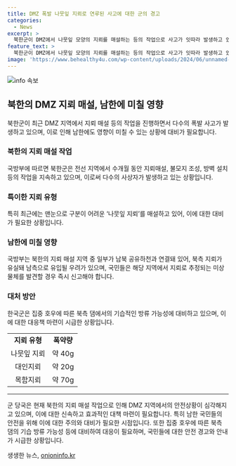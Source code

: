 ```yaml
---
title: DMZ 폭발 나뭇잎 지뢰로 연루된 사고에 대한 군의 경고
categories:
  - News
excerpt: >
  북한군이 DMZ에서 나뭇잎 모양의 지뢰를 매설하는 등의 작업으로 사고가 잇따라 발생하고 있음이 확인됐다. 이에 대한 대책 마련과 함께 북한군의 무리한 작업과 생활환경에 대한 정보가 공개됐는데, 국방부는 이에 대한 우려를 표명하며 관련 활동 지역에 주의를 당부했다. 또한, 북한의 지뢰 매설이 남북 공유하천을 통해 남한 지역으로 유입될 우려가 있으며, 집중 호우에 따른 북한 댐의 기습 방류 가능성에 대비하기로 했다. 이와 관련, 2009년 이후 황강댐, 임남댐 등에서 북한의 기습 방류로 남한에 피해가 발생한 사례들이 있어 이에 대한 대비가 시급하다.
feature_text: >
  북한군이 DMZ에서 나뭇잎 모양의 지뢰를 매설하는 등의 작업으로 사고가 잇따라 발생하고 있음이 확인됐다. 이에 대한 대책 마련과 함께 북한군의 무리한 작업과 생활환경에 대한 정보가 공개됐는데, 국방부는 이에 대한 우려를 표명하며 관련 활동 지역에 주의를 당부했다. 또한, 북한의 지뢰 매설이 남북 공유하천을 통해 남한 지역으로 유입될 우려가 있으며, 집중 호우에 따른 북한 댐의 기습 방류 가능성에 대비하기로 했다. 이와 관련, 2009년 이후 황강댐, 임남댐 등에서 북한의 기습 방류로 남한에 피해가 발생한 사례들이 있어 이에 대한 대비가 시급하다.
image: 'https://www.behealthy4u.com/wp-content/uploads/2024/06/unnamed-file.png'
---
```


<p><img src="https://www.behealthy4u.com/wp-content/uploads/2024/06/unnamed-file.png" alt="info 속보" /></p>

<h2 data-ke-size="size26">북한의 DMZ 지뢰 매설, 남한에 미칠 영향</h2>

<p data-ke-size="size16">북한군이 최근 DMZ 지역에서 지뢰 매설 등의 작업을 진행하면서 다수의 폭발 사고가 발생하고 있으며, 이로 인해 남한에도 영향이 미칠 수 있는 상황에 대비가 필요합니다.</p>

<h3>북한의 지뢰 매설 작업</h3>

<p data-ke-size="size16">국방부에 따르면 북한군은 전선 지역에서 수개월 동안 지뢰매설, 불모지 조성, 방벽 설치 등의 작업을 지속하고 있으며, 이로써 다수의 사상자가 발생하고 있는 상황입니다.</p>

<h3>특이한 지뢰 유형</h3>

<p data-ke-size="size16">특히 최근에는 맨눈으로 구분이 어려운 ‘나뭇잎 지뢰’를 매설하고 있어, 이에 대한 대비가 필요한 상황입니다.</p>

<h3>남한에 미칠 영향</h3>

<p data-ke-size="size16">국방부는 북한의 지뢰 매설 지역 중 일부가 남북 공유하천과 연결돼 있어, 북측 지뢰가 유실돼 남측으로 유입될 우려가 있으며, 국민들은 해당 지역에서 지뢰로 추정되는 미상 물체를 발견할 경우 즉시 신고해야 합니다.</p>

<h3>대처 방안</h3>

<p data-ke-size="size16">한국군은 집중 호우에 따른 북측 댐에서의 기습적인 방류 가능성에 대비하고 있으며, 이에 대한 대응책 마련이 시급한 상황입니다.</p>

<table>
  <tbody>
    <tr>
      <td style="text-align: center; height: 17px;"><b>지뢰 유형</b></td>
      <td style="text-align: center; height: 17px;"><b>폭약량</b></td>
    </tr>
    <tr>
      <td style="text-align: center; height: 17px;">나뭇잎 지뢰</td>
      <td style="text-align: center; height: 17px;">약 40g</td>
    </tr>
    <tr>
      <td style="text-align: center; height: 17px;">대인지뢰</td>
      <td style="text-align: center; height: 17px;">약 20g</td>
    </tr>
    <tr>
      <td style="text-align: center; height: 17px;">목함지뢰</td>
      <td style="text-align: center; height: 17px;">약 70g</td>
    </tr>
  </tbody>
</table>

<hr>

<p data-ke-size="size16">군 당국은 현재 북한의 지뢰 매설 작업으로 인해 DMZ 지역에서의 안전상황이 심각해지고 있으며, 이에 대한 신속하고 효과적인 대책 마련이 필요합니다. 특히 남한 국민들의 안전을 위해 이에 대한 주의와 대비가 필요한 시점입니다. 또한 집중 호우에 따른 북측 댐의 기습 방류 가능성 등에 대비하여 대응이 필요하며, 국민들에 대한 안전 경고와 안내가 시급한 상황입니다.</p>
생생한 뉴스, <a href="https://onioninfo.kr" rel="dofollow">onioninfo.kr</a>


